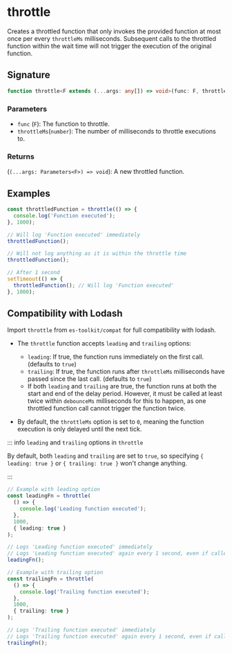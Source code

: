 # throttle

Creates a throttled function that only invokes the provided function at most once
per every `throttleMs` milliseconds. Subsequent calls to the throttled function
within the wait time will not trigger the execution of the original function.

## Signature

```typescript
function throttle<F extends (...args: any[]) => void>(func: F, throttleMs: number): (...args: Parameters<F>) => void;
```

### Parameters

- `func` (`F`): The function to throttle.
- `throttleMs`(`number`): The number of milliseconds to throttle executions to.

### Returns

(`(...args: Parameters<F>) => void`): A new throttled function.

## Examples

```typescript
const throttledFunction = throttle(() => {
  console.log('Function executed');
}, 1000);

// Will log 'Function executed' immediately
throttledFunction();

// Will not log anything as it is within the throttle time
throttledFunction();

// After 1 second
setTimeout(() => {
  throttledFunction(); // Will log 'Function executed'
}, 1000);
```

## Compatibility with Lodash

Import `throttle` from `es-toolkit/compat` for full compatibility with lodash.

- The `throttle` function accepts `leading` and `trailing` options:

  - `leading`: If true, the function runs immediately on the first call. (defaults to `true`)
  - `trailing`: If true, the function runs after `throttleMs` milliseconds have passed since the last call. (defaults to `true`)
  - If both `leading` and `trailing` are true, the function runs at both the start and end of the delay period. However, it must be called at least twice within `debounceMs` milliseconds for this to happen, as one throttled function call cannot trigger the function twice.

- By default, the `throttleMs` option is set to `0`, meaning the function execution is only delayed until the next tick.

::: info `leading` and `trailing` options in `throttle`

By default, both `leading` and `trailing` are set to `true`, so specifying `{ leading: true }` or `{ trailing: true }` won't change anything.

:::

```typescript
// Example with leading option
const leadingFn = throttle(
  () => {
    console.log('Leading function executed');
  },
  1000,
  { leading: true }
);

// Logs 'Leading function executed' immediately
// Logs 'Leading function executed' again every 1 second, even if called continuously
leadingFn();

// Example with trailing option
const trailingFn = throttle(
  () => {
    console.log('Trailing function executed');
  },
  1000,
  { trailing: true }
);

// Logs 'Trailing function executed' immediately
// Logs 'Trailing function executed' again every 1 second, even if called continuously
trailingFn();
```
